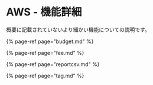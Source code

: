 # AWS - 機能詳細

概要に記載されていないより細かい機能についての説明です。

{% page-ref page="budget.md" %}

{% page-ref page="fee.md" %}

{% page-ref page="reportcsv.md" %}

{% page-ref page="tag.md" %}

